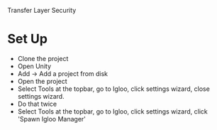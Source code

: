 Transfer Layer Security


# Set Up

- Clone the project
- Open Unity
- Add -> Add a project from disk
- Open the project
- Select Tools at the topbar, go to Igloo, click settings wizard, close settings wizard.
- Do that twice
- Select Tools at the topbar, go to Igloo, click settings wizard, click 'Spawn Igloo Manager'

